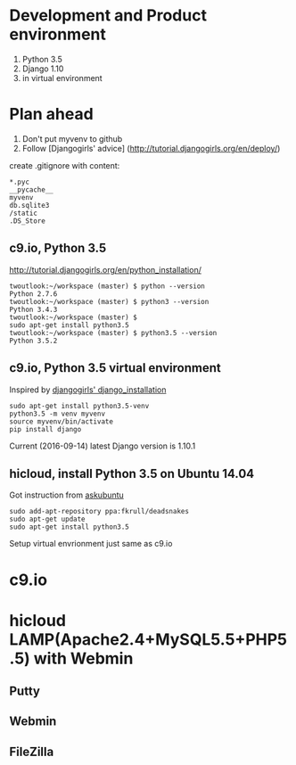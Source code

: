 # Development and Product environment

1. Python 3.5
2. Django 1.10
3. in virtual environment

# Plan ahead


1. Don't put myvenv to github
2. Follow [Djangogirls' advice] (http://tutorial.djangogirls.org/en/deploy/)

create .gitignore with content:
    
    *.pyc
    __pycache__
    myvenv
    db.sqlite3
    /static
    .DS_Store


## c9.io, Python 3.5  
http://tutorial.djangogirls.org/en/python_installation/
  
    twoutlook:~/workspace (master) $ python --version
    Python 2.7.6
    twoutlook:~/workspace (master) $ python3 --version
    Python 3.4.3
    twoutlook:~/workspace (master) $ 
    sudo apt-get install python3.5
    twoutlook:~/workspace (master) $ python3.5 --version
    Python 3.5.2
    
## c9.io, Python 3.5 virtual environment    
Inspired by [djangogirls' django_installation ](http://tutorial.djangogirls.org/en/django_installation/  )
  


    sudo apt-get install python3.5-venv
    python3.5 -m venv myvenv
    source myvenv/bin/activate
    pip install django 

Current (2016-09-14) latest Django version is 1.10.1
    
## hicloud, install Python 3.5 on Ubuntu 14.04     
Got instruction from [askubuntu](http://askubuntu.com/questions/682869/how-do-i-install-newer-python-versions-using-apt-get)
    
    sudo add-apt-repository ppa:fkrull/deadsnakes
    sudo apt-get update
    sudo apt-get install python3.5
    
Setup virtual envrionment just same as c9.io

# c9.io



# hicloud LAMP(Apache2.4+MySQL5.5+PHP5.5) with Webmin

## Putty

## Webmin


## FileZilla 